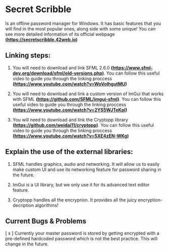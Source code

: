 # Secret Scribble
Is an offline password manager for Windows. It has basic features that you will find in the most popular ones, along side with some unique! You can see more detailed information of its official webpage **(https://secretscribble.42web.io)**

## Linking steps:
1. You will need to download and link SFML 2.6.0 **(https://www.sfml-dev.org/download/sfml/old-versions.php)**. You can follow this useful video to guide you through the linking proccess **(https://www.youtube.com/watch?v=WoVoIhgutMU)**

2. You will need to download and link a custom version of ImGui that works with SFML **(https://github.com/SFML/imgui-sfml)**. You can follow this useful video to guide you through the linking proccess **(https://www.youtube.com/watch?v=2YS5WJTeKpI)**
   
3. You will need to download and link the Cryptopp library **(https://github.com/weidai11/cryptopp)**. You can follow this useful video to guide you through the linking proccess **(https://www.youtube.com/watch?v=5XE4zEN-WKg)**

## Explain the use of the external libraries:
1. SFML handles graphics, audio and networking. It will allow us to easily make custom UI and use its networking feature for password sharing in the future. 

2. ImGui is a UI library, but we only use it for its advanced text editor feature.

3. Cryptopp handles all the encryprion. It provides all the juicy encryption-decription algorithms!

## Current Bugs & Problems
[ x ] Currently your master password is stored by getting encrypted with a pre-defined hardcoded password which is not the best practice. This will change in the future.
